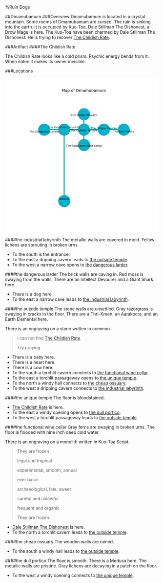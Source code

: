 %Ruin Dogs

##Dmamubamum
###Overview
Dmamubamum is located in a crystal mountain. Some rooms of Dmamubamum are cursed. The ruin is sinking into the earth. It is occupied by Kuo-Toa. <a name="Dale-Stillman-The-Dishonest"></a>Dale Stillman The Dishonest, a Drow Mage is here. The Kuo-Toa have been charmed by Dale Stillman The Dishonest. He  is trying to recover [The Childish Rate](#The-Childish-Rate). 



###Artifact
####<a name="The-Childish-Rate"></a>The Childish Rate


The Childish Rate looks like a cold prism. Psychic energy bends from it. When eaten it makes its owner invisible. 





###Locations


![](../v1/images/Dmamubamum.png)

####<a name="the-industrial-labyrinth"></a>the industrial labyrinth
The metallic walls are covered in mold. Yellow lichens are sprouting in broken urns. 



* To the south is the entrance.
* To the east a dripping cavern leads to [the outside temple](#the-outside-temple).
* To the west a narrow cave opens to [the dangerous larder](#the-dangerous-larder).


####<a name="the-dangerous-larder"></a>the dangerous larder
The brick walls are caving in. Red moss is swaying from the walls. There are an Intellect Devourer and a Giant Shark here. 



* There is a dog here.
* To the east a narrow cave leads to [the industrial labyrinth](#the-industrial-labyrinth).


####<a name="the-outside-temple"></a>the outside temple
The stone walls are unsettled. Gray razorgrass is swaying in cracks in the floor. There are a Thri-Kreen, an Aarakocra, and an Earth Elemental here. 

There is an engraving on a stone written in common. 

> I can not find [The Childish Rate](#The-Childish-Rate).
>
> Try praying.
>


* There is a baby here.
* There is a heart here.
* There is a cow here.
* To the south a torchlit cavern connects to [the functional wine cellar](#the-functional-wine-cellar).
* To the east a torchlit passageway opens to [the unique temple](#the-unique-temple).
* To the north a windy hall connects to [the cheap ossuary](#the-cheap-ossuary).
* To the west a dripping cavern connects to [the industrial labyrinth](#the-industrial-labyrinth).


####<a name="the-unique-temple"></a>the unique temple
The floor is bloodstained. 



* [The Childish Rate](#The-Childish-Rate) is here.
* To the east a windy opening opens to [the dull portico](#the-dull-portico).
* To the west a torchlit passageway leads to [the outside temple](#the-outside-temple).


####<a name="the-functional-wine-cellar"></a>the functional wine cellar
Gray ferns are swaying in broken urns. The floor is flooded with nine inch deep cold water. 

There is an engraving on a monolith written in Kuo-Toa Script. 

> They are frozen
>
> legal and tropical
>
> experimental, smooth, annual
>
> ever basic
>
> archaeological, late, sweet
>
> careful and unlawful
>
> frequent and organic
>
> They are frozen
>


* [Dale Stillman The Dishonest](#Dale-Stillman-The-Dishonest) is here.
* To the north a torchlit cavern leads to [the outside temple](#the-outside-temple).


####<a name="the-cheap-ossuary"></a>the cheap ossuary
The wooden walls are ruined. 



* To the south a windy hall leads to [the outside temple](#the-outside-temple).


####<a name="the-dull-portico"></a>the dull portico
The floor is smooth. There is a Medusa here. The metallic walls are pristine. Gray lichens are decaying in a patch on the floor. 



* To the west a windy opening connects to [the unique temple](#the-unique-temple).


